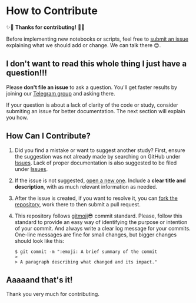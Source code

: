 # How to Contribute

:sparkles::confetti_ball: **Thanks for contributing!** :confetti_ball::sparkles:

Before implementing new notebooks or scripts, feel free to [submit an issue](https://github.com/Octabank/OpenFinanceLab/issues/new) explaining what we should add or change. We can talk there :blush:.

## I don't want to read this whole thing I just have a question!!!

Please **don't file an issue** to ask a question. You'll get faster results by joining our [Telegram group](https://t.me/OpenFinLab) and asking there.

If your question is about a lack of clarity of the code or study, consider submiting an issue for better documentation. The next section will explain you how.

## How Can I Contribute?

1. Did you find a mistake or want to suggest another study? First, ensure the suggestion was not already made by searching on GitHub under [Issues](https://github.com/Octabank/OpenFinanceLab/issues/). Lack of proper documentation is also suggested to be filed under [Issues](https://github.com/Octabank/OpenFinanceLab/issues/).

2. If the issue is not suggested, [open a new one](https://github.com/Octabank/OpenFinanceLab/issues/new). Include a **clear title and description**, with as much relevant information as needed.

3. After the issue is created, if you want to resolve it, you can [fork the repository](https://github.com/Octabank/OpenFinanceLab/fork), work there to then submit a pull request.

4. This repository follows [gitmoji](https://gitmoji.carloscuesta.me/):sunglasses: commit standard. Please, follow this standard to provide an easy way of identifying the purpose or intention of your commit. And always write a clear log message for your commits. One-line messages are fine for small changes, but bigger changes should look like this:
	```
    $ git commit -m ":emoji: A brief summary of the commit
    > 
    > A paragraph describing what changed and its impact."
	```

## Aaaaand that's it!

Thank you very much for contributing.